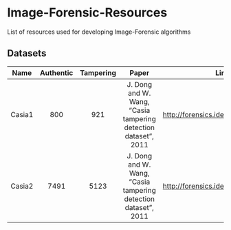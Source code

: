 # Image-Forensic-Resources
List of resources used for developing Image-Forensic algorithms

## Datasets

| Name | Authentic | Tampering | Paper | Link |
|:-:|:-:|:-:|:-:|:-:|
| Casia1 | 800 | 921 | J. Dong and W. Wang, “Casia tampering detection dataset”, 2011 | http://forensics.idealtest.org/casiav1 |
| Casia2 | 7491 | 5123 | J. Dong and W. Wang, “Casia tampering detection dataset”, 2011 | http://forensics.idealtest.org/casiav2 |
